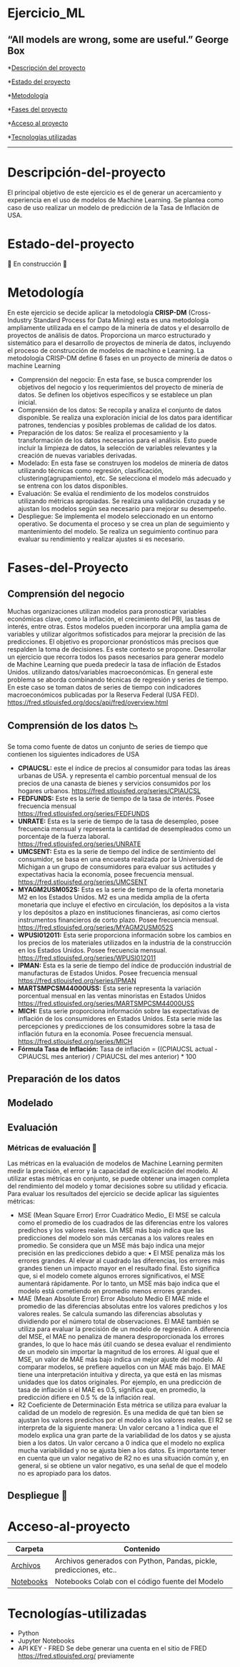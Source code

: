 # Ejercicio_ML
## “All models are wrong, some are useful.” George Box

*[Descripción del proyecto](#Descripción-del-proyecto)

*[Estado del proyecto](#Estado-del-proyecto)

*[Metodología](#Metodología)

*[Fases del proyecto](#Fases-del-proyecto)

*[Acceso al proyecto](#Acceso-al-proyecto)

*[Tecnologías utilizadas](#Tecnologías-utilizadas)

---
# Descripción-del-proyecto
El principal objetivo de este ejercicio es el de generar un acercamiento y experiencia en el uso de modelos de Machine Learning. Se plantea como caso de uso realizar un modelo de predicción de la Tasa de Inflación de USA. 


# Estado-del-proyecto
:construction: En construcción :construction:

# Metodología
En este ejercicio se decide aplicar la metodología __CRISP-DM__ (Cross-Industry Standard Process for Data Mining) esta es una metodología ampliamente utilizada en el campo de la minería de datos y el desarrollo de proyectos de análisis de datos. Proporciona un marco estructurado y sistemático para el desarrollo de proyectos de minería de datos, incluyendo el proceso de construcción de modelos de machino e Learning.
La metodología CRISP-DM define 6 fases en un proyecto de minería de datos o machine Learning
* Comprensión del negocio: En esta fase, se busca comprender los objetivos del negocio y los requerimientos del proyecto de minería de datos. Se definen los objetivos específicos y se establece un plan inicial.
*	Comprensión de los datos: Se recopila y analiza el conjunto de datos disponible. Se realiza una exploración inicial de los datos para identificar patrones, tendencias y posibles problemas de calidad de los datos.
*	Preparación de los datos: Se realiza el procesamiento y la transformación de los datos necesarios para el análisis. Esto puede incluir la limpieza de datos, la selección de variables relevantes y la creación de nuevas variables derivadas.
*	Modelado: En esta fase se construyen los modelos de minería de datos utilizando técnicas como regresión, clasificación, clustering(agrupamiento), etc. Se selecciona el modelo más adecuado y se entrena con los datos disponibles.
*	Evaluación: Se evalúa el rendimiento de los modelos construidos utilizando métricas apropiadas. Se realiza una validación cruzada y se ajustan los modelos según sea necesario para mejorar su desempeño.
*	Despliegue: Se implementa el modelo seleccionado en un entorno operativo. Se documenta el proceso y se crea un plan de seguimiento y mantenimiento del modelo. Se realiza un seguimiento continuo para evaluar su rendimiento y realizar ajustes si es necesario.


# Fases-del-Proyecto
 ## Comprensión del negocio
Muchas organizaciones  utilizan modelos para pronosticar variables económicas clave, como la inflación, el crecimiento del PBI, las tasas de interés, entre otras. Estos modelos pueden incorporar una amplia gama de variables y utilizar algoritmos sofisticados para mejorar la precisión de las predicciones. El objetivo es proporcionar pronósticos más precisos que respalden la toma de decisiones. Es este contexto se propone. Desarrollar un ejercicio que recorra todos los pasos necesarios para generar modelo de Machine Learning que pueda predecir la tasa de inflación de Estados Unidos. utilizando datos/variables macroeconómicas. En general este problema se aborda combinando técnicas de regresión y series de tiempo. En este caso se toman datos de series de tiempo con indicadores macroeconómicos publicadas por la Reserva Federal (USA FED). https://fred.stlouisfed.org/docs/api/fred/overview.html 
## Comprensión de los datos :chart_with_downwards_trend:
 Se toma como fuente de datos un conjunto de series de tiempo que contienen los siguientes indicadores de USA
* __CPIAUCSL:__ este el índice de precios al consumidor para todas las áreas urbanas de USA. y representa el cambio porcentual mensual de los precios de una canasta de bienes y servicios consumidos por los hogares urbanos.
https://fred.stlouisfed.org/series/CPIAUCSL
* __FEDFUNDS:__ Este es la serie de tiempo de la tasa de interés. Posee frecuencia mensual  
https://fred.stlouisfed.org/series/FEDFUNDS
* __UNRATE:__ Esta es la serie de tiempo de la tasa de desempleo, posee frecuencia mensual y 
representa la cantidad de desempleados como un porcentaje de la fuerza laboral. 
https://fred.stlouisfed.org/series/UNRATE
* __UMCSENT:__ Esta es la serie de tiempo del índice de sentimiento del consumidor, se basa en una encuesta realizada por la Universidad de Michigan a un grupo de consumidores para evaluar sus actitudes y expectativas hacia la economía, posee frecuencia mensual.
https://fred.stlouisfed.org/series/UMCSENT
* __MYAGM2USM052S:__ Esta es la serie de tiempo de la oferta monetaria M2 en los Estados Unidos. M2 es una medida amplia de la oferta monetaria que incluye el efectivo en circulación, los depósitos a la vista y los depósitos a plazo en instituciones financieras, así como ciertos instrumentos financieros de corto plazo. Posee frecuencia mensual. 
https://fred.stlouisfed.org/series/MYAGM2USM052S
* __WPUSI012011:__ Esta serie proporciona información sobre los cambios en los precios de los materiales utilizados en la industria de la construcción en los Estados Unidos. Posee frecuencia mensual. 
https://fred.stlouisfed.org/series/WPUSI012011
* __IPMAN:__ Esta es la serie de tiempo del índice de producción industrial de manufacturas de Estados Unidos. Posee frecuencia mensual 
https://fred.stlouisfed.org/series/IPMAN
* __MARTSMPCSM44000USS:__ Esta serie representa la variación porcentual mensual en las ventas minoristas en Estados Unidos
https://fred.stlouisfed.org/series/MARTSMPCSM44000USS
* __MICH:__ Esta serie proporciona información sobre las expectativas de inflación de los consumidores en Estados Unidos. Esta serie mide las percepciones y predicciones de los consumidores sobre la tasa de inflación futura en la economía. Posee frecuencia mensual.
https://fred.stlouisfed.org/series/MICH 
* __Fórmula Tasa de Inflación:__ Tasa de inflación = ((CPIAUCSL actual - CPIAUCSL mes anterior) / CPIAUCSL del mes anterior) * 100 
 ## Preparación de los datos
 ## Modelado
 ## Evaluación
### Métricas de evaluación :triangular_ruler:
Las métricas en la evaluación de modelos de Machine Learning permiten medir la precisión, el error y la capacidad de explicación del modelo. Al utilizar estas métricas en conjunto, se puede obtener una imagen completa del rendimiento del modelo y tomar decisiones sobre su utilidad y eficacia. Para evaluar los resultados del ejercicio se decide aplicar las siguientes métricas:
* MSE (Mean Square Error) Error Cuadrático Medio_
El MSE se calcula como el promedio de los cuadrados de las diferencias entre los valores predichos y los valores reales. Un MSE más bajo indica que las predicciones del modelo son más cercanas a los valores reales en promedio. Se considera que un MSE más bajo indica una mejor precisión en las predicciones debido a que: • El MSE penaliza más los errores grandes. Al elevar al cuadrado las diferencias, los errores más grandes tienen un impacto mayor en el resultado final. Esto significa que, si el modelo comete algunos errores significativos, el MSE aumentará rápidamente. Por lo tanto, un MSE más bajo indica que el modelo está cometiendo en promedio menos errores grandes.
* MAE (Mean Absolute Error) Error Absoluto Medio
El MAE mide el promedio de las diferencias absolutas entre los valores predichos y los valores reales. Se calcula sumando las diferencias absolutas y dividiendo por el número total de observaciones. El MAE también se utiliza para evaluar la precisión de un modelo de regresión. A diferencia del MSE, el MAE no penaliza de manera desproporcionada los errores grandes, lo que lo hace más útil cuando se desea evaluar el rendimiento de un modelo sin importar la magnitud de los errores. Al igual que el MSE, un valor de MAE más bajo indica un mejor ajuste del modelo. Al comparar modelos, se prefiere aquellos con un MAE más bajo. El MAE tiene una interpretación intuitiva y directa, ya que está en las mismas unidades que los datos originales. Por ejemplo, en una predicción de tasa de inflación si el MAE es 0.5, significa que, en promedio, la predicción difiere en 0.5 % de la inflación real.
* R2 Coeficiente de Determinación
Esta métrica se utiliza para evaluar la calidad de un modelo de regresión. Es una medida de qué tan bien se ajustan los valores predichos por el modelo a los valores reales. El R2 se interpreta de la siguiente manera:
Un valor cercano a 1 indica que el modelo explica una gran parte de la variabilidad de los datos y se ajusta bien a los datos. Un valor cercano a 0 indica que el modelo no explica mucha variabilidad y no se ajusta bien a los datos. Es importante tener en cuenta que un valor negativo de R2 no es una situación común y, en general, si se obtiene un valor negativo, es una señal de que el modelo no es apropiado para los datos.

 ## Despliegue :rocket:
 # Acceso-al-proyecto
  | Carpeta              | Contenido |
| -------------------- | --------- |
| [Archivos](./Archivos) | Archivos generados con Python,  Pandas, pickle, predicciones, etc.. |
| [Notebooks](./Notebooks) | Notebooks Colab con el código fuente del Modelo  |

# Tecnologías-utilizadas
* Python
* Jupyter Notebooks
* API KEY - FRED
  Se debe generar una cuenta en el sitio de FRED https://fred.stlouisfed.org/ previamente 
  
